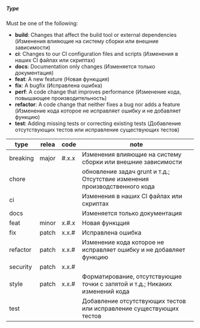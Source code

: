 ##### Type

Must be one of the following:

* **build**: Changes that affect the build tool or external dependencies (Изменения влияющие на систему сборки или внешние зависимости)
* **ci**: Changes to our CI configuration files and scripts (Изменения в наших CI файлах или скриптах)
* **docs**: Documentation only changes (Изменяется только документация)
* **feat**: A new feature (Новая функцция)
* **fix**: A bugfix (Исправлена ошибка)
* **perf**: A code change that improves performance (Изменение кода, повышающее производительность)
* **refactor**: A code change that neither fixes a bug nor adds a feature (Изменение кода которое не исправляет ошибку и не добавляет функцию)
* **test**: Adding missing tests or correcting existing tests (Добавление отсутствующих тестов или исправление существующих тестов)

| type     | relea | code   | note                                                                         |
|----------|-------|--------|------------------------------------------------------------------------------|
| breaking | major |  #.x.x | Изменения влияющие на систему сборки или внешние зависимости                 |
| chore    |       |        | обновление задач grunt и т.д.; Отсутствие изменения производственного кода   |
| ci       |       |        | Изменения в наших CI файлах или скриптах                                     |
| docs     |       |        | Изменяется только документация                                               |
| feat     | minor |  x.#.x | Новая функцция                                                               |
| fix      | patch |  x.x.# | Исправлена ошибка                                                            |
| refactor | patch |  x.x.# |Изменение кода которое не исправляет ошибку и не добавляет функцию            | 
| security | patch |  x.x.# |                                                                              |   
| style    | patch |  x.x.# | Форматирование, отсутствующие точки с запятой и т.д.; Никаких изменений кода |
| test     |       |        | Добавление отсутствующих тестов или исправление существующих тестов          |

